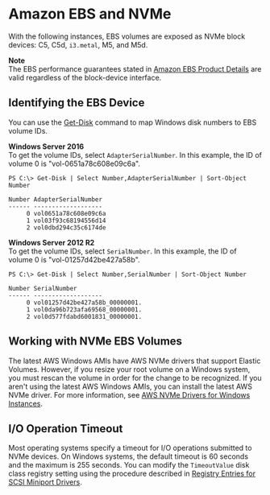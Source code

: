 # Amazon EBS and NVMe<a name="nvme-ebs-volumes"></a>

With the following instances, EBS volumes are exposed as NVMe block devices: C5, C5d, `i3.metal`, M5, and M5d\. 

**Note**  
The EBS performance guarantees stated in [Amazon EBS Product Details](https://aws.amazon.com/ebs/details/) are valid regardless of the block\-device interface\.

## Identifying the EBS Device<a name="identify-nvme-ebs-device"></a>

You can use the [Get\-Disk](https://docs.microsoft.com/en-us/powershell/module/storage/get-disk) command to map Windows disk numbers to EBS volume IDs\.

**Windows Server 2016**  
To get the volume IDs, select `AdapterSerialNumber`\. In this example, the ID of volume 0 is "vol\-0651a78c608e09c6a"\.

```
PS C:\> Get-Disk | Select Number,AdapterSerialNumber | Sort-Object Number

Number AdapterSerialNumber
------ -------------------
     0 vol0651a78c608e09c6a
     1 vol03f93c68194556d14
     2 vol0dbd294c35c6174de
```

**Windows Server 2012 R2**  
To get the volume IDs, select `SerialNumber`\. In this example, the ID of volume 0 is "vol\-01257d42be427a58b"\.

```
PS C:\> Get-Disk | Select Number,SerialNumber | Sort-Object Number

Number SerialNumber
------ -------------------
     0 vol01257d42be427a58b_00000001.
     1 vol0da96b723afa69568_00000001.
     2 vol0d577fdabd6001831_00000001.
```

## Working with NVMe EBS Volumes<a name="using-nvme-ebs-volumes"></a>

The latest AWS Windows AMIs have AWS NVMe drivers that support Elastic Volumes\. However, if you resize your root volume on a Windows system, you must rescan the volume in order for the change to be recognized\. If you aren't using the latest AWS Windows AMIs, you can install the latest AWS NVMe driver\. For more information, see [AWS NVMe Drivers for Windows Instances](aws-nvme-drivers.md)\.

## I/O Operation Timeout<a name="timeout-nvme-ebs-volumes"></a>

Most operating systems specify a timeout for I/O operations submitted to NVMe devices\. On Windows systems, the default timeout is 60 seconds and the maximum is 255 seconds\. You can modify the `TimeoutValue` disk class registry setting using the procedure described in [Registry Entries for SCSI Miniport Drivers](https://docs.microsoft.com/en-us/windows-hardware/drivers/storage/registry-entries-for-scsi-miniport-drivers)\.